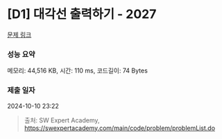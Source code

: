 # [D1] 대각선 출력하기 - 2027 

[문제 링크](https://swexpertacademy.com/main/code/problem/problemDetail.do?contestProbId=AV5QFuZ6As0DFAUq) 

### 성능 요약

메모리: 44,516 KB, 시간: 110 ms, 코드길이: 74 Bytes

### 제출 일자

2024-10-10 23:22



> 출처: SW Expert Academy, https://swexpertacademy.com/main/code/problem/problemList.do